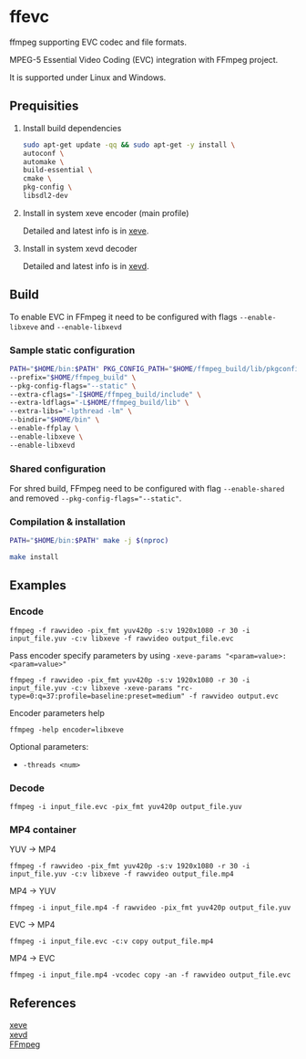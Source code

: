 # ffevc
ffmpeg supporting EVC codec and file formats. 

MPEG-5 Essential Video Coding (EVC)  integration with FFmpeg project.  

It is supported under Linux and Windows.  

## Prequisities

1. Install build dependencies

    ```bash
    sudo apt-get update -qq && sudo apt-get -y install \
    autoconf \
    automake \
    build-essential \
    cmake \
    pkg-config \
    libsdl2-dev
    ```
2. Install in system xeve encoder (main profile)

    Detailed and latest info is in [xeve].

3. Install in system xevd decoder

    Detailed and latest info is in [xevd].

## Build 

To enable EVC in FFmpeg it need to be configured with flags  `--enable-libxeve` and `--enable-libxevd`


### Sample static configuration
```bash
PATH="$HOME/bin:$PATH" PKG_CONFIG_PATH="$HOME/ffmpeg_build/lib/pkgconfig" ./configure \
--prefix="$HOME/ffmpeg_build" \
--pkg-config-flags="--static" \
--extra-cflags="-I$HOME/ffmpeg_build/include" \
--extra-ldflags="-L$HOME/ffmpeg_build/lib" \
--extra-libs="-lpthread -lm" \
--bindir="$HOME/bin" \
--enable-ffplay \
--enable-libxeve \
--enable-libxevd
```
### Shared configuration

For shred build, FFmpeg need to be configured with flag `--enable-shared` and removed `--pkg-config-flags="--static"`.

### Compilation & installation

```bash
PATH="$HOME/bin:$PATH" make -j $(nproc)

make install
```


## Examples

### Encode

```
ffmpeg -f rawvideo -pix_fmt yuv420p -s:v 1920x1080 -r 30 -i input_file.yuv -c:v libxeve -f rawvideo output_file.evc
```

Pass encoder specify parameters by using `-xeve-params "<param=value>:<param=value>"`
```
ffmpeg -f rawvideo -pix_fmt yuv420p -s:v 1920x1080 -r 30 -i input_file.yuv -c:v libxeve -xeve-params "rc-type=0:q=37:profile=baseline:preset=medium" -f rawvideo output.evc
```

Encoder parameters help

`ffmpeg -help encoder=libxeve`

Optional parameters:

 - `-threads <num>`

 ### Decode

 ```
 ffmpeg -i input_file.evc -pix_fmt yuv420p output_file.yuv
 ```

 ### MP4 container

YUV -> MP4
```
ffmpeg -f rawvideo -pix_fmt yuv420p -s:v 1920x1080 -r 30 -i input_file.yuv -c:v libxeve -f rawvideo output_file.mp4
```

MP4 -> YUV
```
ffmpeg -i input_file.mp4 -f rawvideo -pix_fmt yuv420p output_file.yuv
```

EVC -> MP4
```
ffmpeg -i input_file.evc -c:v copy output_file.mp4
```

MP4 -> EVC
```
ffmpeg -i input_file.mp4 -vcodec copy -an -f rawvideo output_file.evc
```

## References

[xeve][xeve]  
[xevd][xevd]  
[FFmpeg][ffmpeg]  


[xeve]: https://github.com/mpeg5/xeve "xeve repository"
[xevd]: https://github.com/mpeg5/xevd "xevd repository"
[ffmpeg]: https://trac.ffmpeg.org/wiki/CompilationGuide/Ubuntu "FFmpeg compile"
